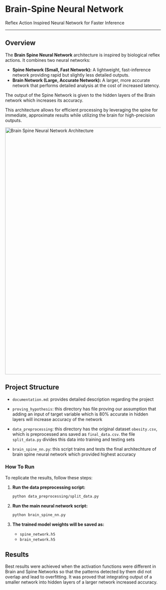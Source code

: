 # Brain-Spine Neural Network
Reflex Action Inspired Neural Network for Faster Inference

---

## Overview  

The **Brain Spine Neural Network** architecture is inspired by biological reflex actions. It combines two neural networks:  
- **Spine Network (Small, Fast Network):** A lightweight, fast-inference network providing rapid but slightly less detailed outputs.  
- **Brain Network (Large, Accurate Network):** A larger, more accurate network that performs detailed analysis at the cost of increased latency.  

The output of the Spine Network is given to the hidden layers of the Brain network which increases its accuracy.

This architecture allows for efficient processing by leveraging the spine for immediate, approximate results while utilizing the brain for high-precision outputs. 

<img width="800" alt="Brain Spine Neural Network Architecture" src="https://github.com/user-attachments/assets/42b5d5a1-73ac-47f8-bb39-bd95dfa8af9c">



## Project Structure

- `documentation.md`: provides detailed description regarding the project

- `proving_hypothesis`: this directory has file proving our assumption that adding an input of target variable which is 80% accurate in hidden layers will increase accuracy of the network

- `data_preprocessing`: this directory has the original dataset `obesity.csv`, which is preprocessed ans saved as `final_data.csv`. the file `split_data.py` divides this data into training and testing sets

- `brain_spine_nn.py`: this script trains and tests the final architechture of brain spine neural network which provided highest accuracy


### How To Run  

To replicate the results, follow these steps:  

1. **Run the data preprocessing script:**  
   ```bash
   python data_preprocessing/split_data.py
   ```  

2. **Run the main neural network script:**  
   ```bash
   python brain_spine_nn.py
   ```  

3. **The trained model weights will be saved as:**    
     - `spine_network.h5`  
     - `brain_network.h5`  


## Results
Best results were achieved when the activation functions were different in Brain and Spine Networks so that the patterns detected by them did not overlap and lead to overfitting. It was proved that integrating output of a smaller network into hidden layers of a larger network increased accuracy.  

